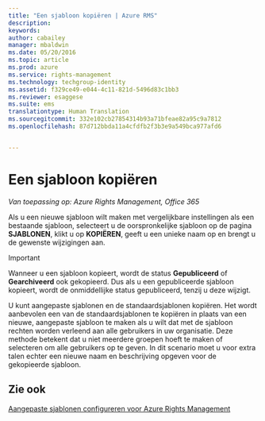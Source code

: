 ```yaml
---
title: "Een sjabloon kopiëren | Azure RMS"
description: 
keywords: 
author: cabailey
manager: mbaldwin
ms.date: 05/20/2016
ms.topic: article
ms.prod: azure
ms.service: rights-management
ms.technology: techgroup-identity
ms.assetid: f329ce49-e044-4c11-821d-5496d83c1bb3
ms.reviewer: esaggese
ms.suite: ems
translationtype: Human Translation
ms.sourcegitcommit: 332e102cb27854314b93a71bfeae82a95c9a7812
ms.openlocfilehash: 87d712bbda11a4cfdfb2f3b3e9a549bca977afd6


---
```



# Een sjabloon kopiëren

*Van toepassing op: Azure Rights Management, Office 365*

Als u een nieuwe sjabloon wilt maken met vergelijkbare instellingen als een bestaande sjabloon, selecteert u de oorspronkelijke sjabloon op de pagina **SJABLONEN**, klikt u op **KOPIËREN**, geeft u een unieke naam op en brengt u de gewenste wijzigingen aan.

> [!IMPORTANT]
> Wanneer u een sjabloon kopieert, wordt de status **Gepubliceerd** of **Gearchiveerd** ook gekopieerd. Dus als u een gepubliceerde sjabloon kopieert, wordt de onmiddellijke status gepubliceerd, tenzij u deze wijzigt.

U kunt aangepaste sjablonen en de standaardsjablonen kopiëren. Het wordt aanbevolen een van de standaardsjablonen te kopiëren in plaats van een nieuwe, aangepaste sjabloon te maken als u wilt dat met de sjabloon rechten worden verleend aan alle gebruikers in uw organisatie. Deze methode betekent dat u niet meerdere groepen hoeft te maken of selecteren om alle gebruikers op te geven. In dit scenario moet u voor extra talen echter een nieuwe naam en beschrijving opgeven voor de gekopieerde sjabloon.



## Zie ook
[Aangepaste sjablonen configureren voor Azure Rights Management](configure-custom-templates.md)


<!--HONumber=Jun16_HO4-->


